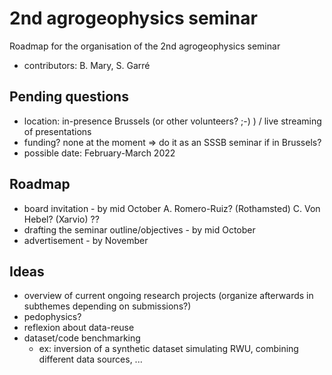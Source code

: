 # 2nd agrogeophysics seminar
Roadmap for the organisation of the 2nd agrogeophysics seminar


- contributors: B. Mary, S. Garré

## Pending questions 

- location: in-presence Brussels (or other volunteers? ;-) ) / live streaming of presentations
- funding? none at the moment => do it as an SSSB seminar if in Brussels?
- possible date: February-March 2022

## Roadmap 

- board invitation - by mid October
A. Romero-Ruiz? (Rothamsted)
C. Von Hebel? (Xarvio)
??
- drafting the seminar outline/objectives - by mid October
- advertisement - by November



## Ideas 

- overview of current ongoing research projects (organize afterwards in subthemes depending on submissions?)
- pedophysics?
- reflexion about data-reuse
- dataset/code benchmarking
  - ex: inversion of a synthetic dataset simulating RWU, combining different data sources, ...
